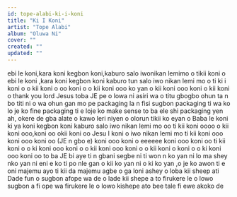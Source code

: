 ```yaml
---
id: tope-alabi-ki-i-koni
title: "Ki I Koni"
artist: "Tope Alabi"
album: "Oluwa Ni"
cover: ""
created: ""
updated: ""
---
```


ebi le koni,kara koni
kegbon koni,kaburo salo
iwonikan lemimo o tikii koni o
ebi le koni ,kara koni
kegbon koni kaburo tun salo
iwo nikan lemi mo o ti ki i koni o
o kii koni o oo koni o
o kii koni ooo ko yan
o kii koni ooo koni
o kii koni o
thank you lord Jesus
toba JE pe o lowa ni asiri wa o titu
gbogbo ohun ta n bo titi ni o wa
ohun gan mo pe packaging la n fisi
sugbon packaging ti wa ko lo je ko fine
packaging ti e loje ko make sense
to ba ele shi packaging yen
ah, okere de gba alate o kawo leri niyen o
olorun tikii ko eyan o
Baba le koni ki ya koni
kegbon koni kaburo salo
iwo nikan lemi mo oo ti kii koni oooo
o kii koni ooo,koni oo
okii koni oo Jesu I koni o
iwo nikan lemi mo ti kii koni ooo
koni ooo koni oo (JE n gbo e)
koni ooo koni o eeeeee
koni ooo koni oo ti kii koni o
o ki koni ooo koni o
o kii koni ooo koni o
o kii koni o koni o
o ki koni ooo koni oo
 to ba JE bi aye ti n gbani segbe ni
ti won n ko yan ni lo ma shey nko yan ni
eni e ko ti po nle gan o kii ko yan ni o ki ko yan ,o je ko awon ti e oni majemu ayo ti kii da majemu
agbe o ga loni ashey o loba
kii sheep ati Dade fun o
sugbon afope wa de o lade
kii shepe a to firukere le o lowo sugbon a fi ope wa firukere le o lowo
kishepe ato bee tale fi ewe akoko de